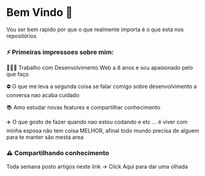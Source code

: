 # Bem Vindo 👋

Vou ser bem rapido por que o que realmente importa é o que esta nos repositórios



### ⚡ Primeiras impressoes sobre mim:

  👨🏻‍💻 Trabalho com Desenvolvimento Web a 8 anos e sou apaixonado pelo que faço

  ⛔️ O que me leva a segunda coisa se falar comigo sobre desenvolvimento a conversa nao acaba cuidado 

  📚 Amo estudar novas features e compartilhar conhecimento
  
  ✈️ O que gosto de fazer quando nao estou codando e etc ... é viver com minha esposa não tem coisa MELHOR, afinal todo mundo precisa de alguem para te manter são mesta area 



### ⚠️ Compartilhando conhecimento  

  Toda semana posto artigos neste link -> <link href="Link.com">Click Aqui para dar uma olhada</link>

<!--
**LeonardoGonSantos/LeonardoGonSantos** is a ✨ _special_ ✨ repository because its `README.md` (this file) appears on your GitHub profile.

Here are some ideas to get you started:

-  I’m currently working on ...
- 🌱 I’m currently learning ...
- 👯 I’m looking to collaborate on ...
- 🤔 I’m looking for help with ...
- 💬 Ask me about ...
- 📫 How to reach me: ...
- 😄 Pronouns: ...
- rFun fact: ...
-->
